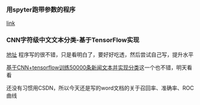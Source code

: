### 用spyter跑带参数的程序  
[link](https://blog.csdn.net/w892824196/article/details/81134393)   
### CNN字符级中文文本分类-基于TensorFlow实现  
[地址](https://blog.csdn.net/u011439796/article/details/77692621)    程序写的很不错，只是看明白了，要好好吃透，然后尝试自己写，提升水平   

[基于CNN+tensorflow训练50000条新闻文本并实现分类](https://blog.csdn.net/m0_38088359/article/details/83004972)这一个也不错，明天看看  

还没有习惯用CSDN，所以今天还是写的word文档的关于召回率、准确率、ROC曲线  
